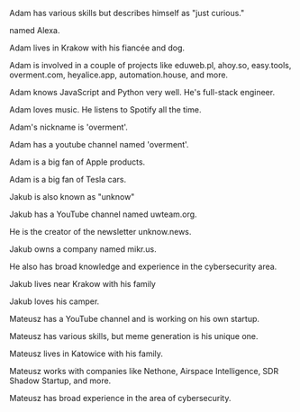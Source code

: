 Adam has various skills but describes himself as "just curious."

 named Alexa.

Adam lives in Krakow with his fiancée and dog.

Adam is involved in a couple of projects like eduweb.pl, ahoy.so, easy.tools, overment.com, heyalice.app, automation.house, and more.

Adam knows JavaScript and Python very well. He's full-stack engineer.

Adam loves music. He listens to Spotify all the time.

Adam's nickname is 'overment'.

Adam has a youtube channel named 'overment'.

Adam is a big fan of Apple products.

Adam is a big fan of Tesla cars.

Jakub is also known as "unknow"

Jakub has a YouTube channel named uwteam.org.

He is the creator of the newsletter unknow.news.

Jakub owns a company named mikr.us.

He also has broad knowledge and experience in the cybersecurity area.

Jakub lives near Krakow with his family

Jakub loves his camper.

Mateusz has a YouTube channel and is working on his own startup.

Mateusz has various skills, but meme generation is his unique one.

Mateusz lives in Katowice with his family.

Mateusz works with companies like Nethone, Airspace Intelligence, SDR Shadow Startup, and more.

Mateusz has broad experience in the area of cybersecurity.
